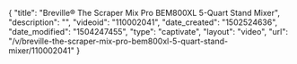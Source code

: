 {
    "title": "Breville&reg; The Scraper Mix Pro BEM800XL 5-Quart Stand Mixer",
    "description": "",
    "videoid": "110002041",
    "date_created": "1502524636",
    "date_modified": "1504247455",
    "type": "captivate",
    "layout": "video",
    "url": "\/v\/breville-the-scraper-mix-pro-bem800xl-5-quart-stand-mixer\/110002041"
}